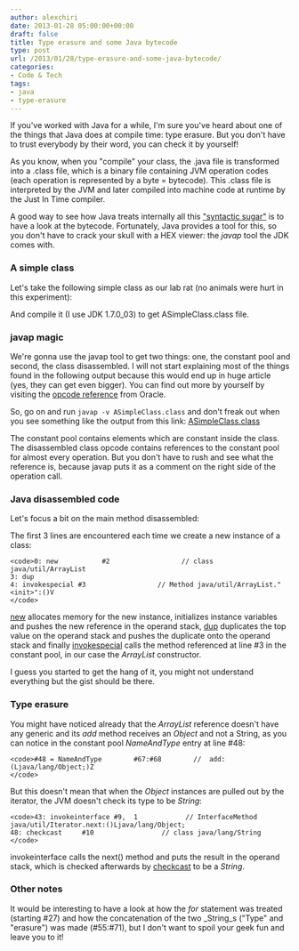 ```yaml
---
author: alexchiri
date: 2013-01-28 05:00:00+00:00
draft: false
title: Type erasure and some Java bytecode
type: post
url: /2013/01/28/type-erasure-and-some-java-bytecode/
categories:
- Code & Tech
tags:
- java
- type-erasure
---
```


If you've worked with Java for a while, I'm sure you've heard about one of the things that Java does at compile time: type erasure. But you don't have to trust everybody by their word, you can check it by yourself!

As you know, when you "compile" your class, the .java file is transformed into a .class file, which is a binary file containing JVM operation codes (each operation is represented by a byte = bytecode). This .class file is interpreted by the JVM and later compiled into machine code at runtime by the Just In Time compiler.

A good way to see how Java treats internally all this ["syntactic sugar"](http://en.wikipedia.org/wiki/Syntactic_sugar) is to have a look at the bytecode. Fortunately, Java provides a tool for this, so you don't have to crack your skull with a HEX viewer: the _javap_ tool the JDK comes with.


### A simple class


Let's take the following simple class as our lab rat (no animals were hurt in this experiment):



And compile it (I use JDK 1.7.0_03) to get ASimpleClass.class file.


### javap magic


We're gonna use the javap tool to get two things: one, the constant pool and second, the class disassembled. I will not start explaining most of the things found in the following output because this would end up in huge article (yes, they can get even bigger). You can find out more by yourself by visiting the [opcode reference](http://docs.oracle.com/javase/specs/jvms/se7/html/jvms-6.html) from Oracle.

So, go on and run `javap -v ASimpleClass.class` and don't freak out when you see something like the output from this link: [ASimpleClass.class](https://gist.github.com/4648077)

The constant pool contains elements which are constant inside the class. The disassembled class opcode contains references to the constant pool for almost every operation. But you don't have to rush and see what the reference is, because javap puts it as a comment on the right side of the operation call.


### Java disassembled code


Let's focus a bit on the main method disassembled:



The first 3 lines are encountered each time we create a new instance of a class:

    
    <code>0: new           #2                  // class java/util/ArrayList
    3: dup           
    4: invokespecial #3                  // Method java/util/ArrayList."<init>":()V
    </code>


[new](http://docs.oracle.com/javase/specs/jvms/se7/html/jvms-6.html#jvms-6.5.new) allocates memory for the new instance, initializes instance variables and pushes the new reference in the operand stack, [dup](http://docs.oracle.com/javase/specs/jvms/se7/html/jvms-6.html#jvms-6.5.dup) duplicates the top value on the operand stack and pushes the duplicate onto the operand stack and finally [invokespecial](http://docs.oracle.com/javase/specs/jvms/se7/html/jvms-6.html#jvms-6.5.invokespecial) calls the method referenced at line #3 in the constant pool, in our case the _ArrayList_ constructor.

I guess you started to get the hang of it, you might not understand everything but the gist should be there.


### Type erasure


You might have noticed already that the _ArrayList_ reference doesn't have any generic and its _add_ method receives an _Object_ and not a String, as you can notice in the constant pool _NameAndType_ entry at line #48:

    
    <code>#48 = NameAndType        #67:#68        //  add:(Ljava/lang/Object;)Z
    </code>


But this doesn't mean that when the _Object_ instances are pulled out by the iterator, the JVM doesn't check its type to be _String_:

    
    <code>43: invokeinterface #9,  1            // InterfaceMethod java/util/Iterator.next:()Ljava/lang/Object;
    48: checkcast     #10                 // class java/lang/String
    </code>


invokeinterface calls the next() method and puts the result in the operand stack, which is checked afterwards by [checkcast](http://docs.oracle.com/javase/specs/jvms/se7/html/jvms-6.html#jvms-6.5.checkcast) to be a _String_.


### Other notes


It would be interesting to have a look at how the _for_ statement was treated (starting #27) and how the concatenation of the two _String_s ("Type" and "erasure") was made (#55:#71), but I don't want to spoil your geek fun and leave you to it!
